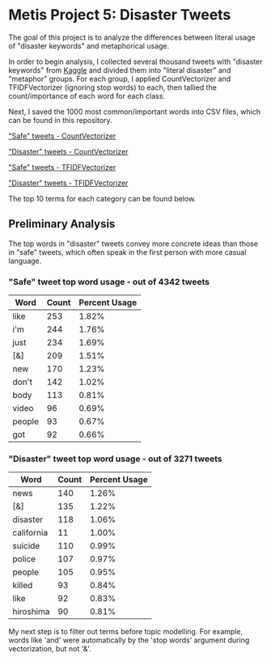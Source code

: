 # Metis Project 5: Disaster Tweets

The goal of this project is to analyze the differences between literal usage of "disaster keywords" and metaphorical usage.

In order to begin analysis, I collected several thousand tweets with "disaster keywords" from [Kaggle](https://www.kaggle.com/vstepanenko/disaster-tweets) and divided them into "literal disaster" and "metaphor" groups. For each group, I applied CountVectorizer and TFIDFVectorizer (ignoring stop words) to each, then tallied the count/importance of each word for each class.

Next, I saved the 1000 most common/important words into CSV files, which can be found in this repository.

["Safe" tweets - CountVectorizer](https://github.com/MK38993/Metis-Project-5---NLP/blob/main/safe_1000_words.csv)

["Disaster" tweets - CountVectorizer](https://github.com/MK38993/Metis-Project-5---NLP/blob/main/disaster_1000_words.csv)

["Safe" tweets - TFIDFVectorizer](https://github.com/MK38993/Metis-Project-5---NLP/blob/main/safe_1000_words_tf.csv)

["Disaster" tweets - TFIDFVectorizer](https://github.com/MK38993/Metis-Project-5---NLP/blob/main/disaster_1000_words_tf.csv)

The top 10 terms for each category can be found below.

## Preliminary Analysis
The top words in "disaster" tweets convey more concrete ideas than those in "safe" tweets, which often speak in the first person with more casual language.

### "Safe" tweet top word usage - out of 4342 tweets
|Word|Count|Percent Usage|
|-|-|-|
|like|253|1.82%
|i'm|244|1.76%
|just|234|1.69%
|[&]|209|1.51%
|new|170|1.23%
|don't|142|1.02%
|body|113|0.81%
|video|96|0.69%
|people|93|0.67%
|got|92|0.66%

### "Disaster" tweet top word usage - out of 3271 tweets
|Word|Count|Percent Usage|
|-|-|-|
|news|140|1.26%
|[&]|135|1.22%
|disaster|118|1.06%
|california|11|1.00%
|suicide|110|0.99%
|police|107|0.97%
|people|105|0.95%
|killed|93|0.84%
|like|92|0.83%
|hiroshima|90|0.81%


My next step is to filter out terms before topic modelling. For example, words like 'and' were automatically  by the 'stop words' argument during vectorization, but not '&'.






